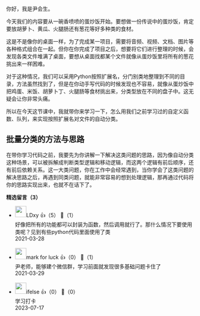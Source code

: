 你好，我是尹会生。

今天我们的内容要从一碗香喷喷的蛋炒饭开始。要想做一份传说中的蛋炒饭，肯定要放胡萝卜、黄瓜、火腿肠还有葱花等好多种类的食材。

这是不是像你的桌面一样，为了完成某一项目，需要将音频、视频、文档、图片等各种格式组合在一起。但你在你完成了项目之后，想要将它们进行整理的时候，会发现各类文件堆满了桌面，要想从桌面找都某个文件就像从蛋炒饭里将所有的葱花挑出来一样困难。

对于这种情况，我们可以采用Python按照扩展名，分门别类地整理到不同的目录，方法虽然找到了，但是在你动手写代码的时候发现也不容易，就像从蛋炒饭中把鸡蛋、米饭、胡萝卜丁、火腿肠等食材挑出来，分类型放在不同的盘子中。这无疑会让你非常头痛。

所以在今天这节课中，我就带你来学习一下，怎么用我们之前学习过的自定义函数、队列，来实现按照扩展名对文件的自动分类。

## 批量分类的方法与思路

在带你学习代码之前，我要先为你讲解一下解决这类问题的思路，因为像自动分类这种场景，可以被拆解成判断类型逻辑和移动逻辑，而这两个逻辑有前后顺序，还有前后依赖关系。这一大类问题，你在工作中会经常遇到，当你学会了这类问题的解决思路之后，再遇到同类问题，就能非常容易的想到处理逻辑，那再通过代码将你的思路实现出来，也就不在话下了。
<div><strong>精选留言（3）</strong></div><ul>
<li><img src="https://static001.geekbang.org/account/avatar/00/12/23/66/413c0bb5.jpg" width="30px"><span>LDxy</span> 👍（5） 💬（1）<div>好像把所有的功能都可以封装为函数，然后调用就行了。那什么情况下要使用类呢？见到有些python代码里面使用了类</div>2021-03-28</li><br/><li><img src="http://thirdwx.qlogo.cn/mmopen/vi_32/P7GtgVmSNibiaZY9ibCiaohicscwb03j1ROjJUqFkCOnkMQv5JQXZia56nmhOtxr2jOBUfMS94zsvXvnw7RbtpO0dJbQ/132" width="30px"><span>mark for luck</span> 👍（0） 💬（1）<div>尹老师，能够建个微信群，学习前面就发现很多基础问题卡住了</div>2021-03-29</li><br/><li><img src="https://static001.geekbang.org/account/avatar/00/26/eb/d7/90391376.jpg" width="30px"><span>ifelse</span> 👍（0） 💬（0）<div>学习打卡</div>2023-07-17</li><br/>
</ul>